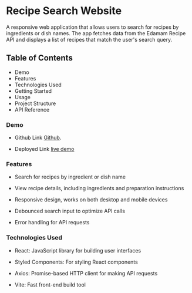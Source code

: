 # Recipe Search Website

A responsive web application that allows users to search for recipes by ingredients or dish names. The app fetches data from the Edamam Recipe API and displays a list of recipes that match the user's search query.

## Table of Contents

* Demo
* Features
* Technologies Used
* Getting Started
* Usage
* Project Structure
* API Reference

### Demo

* Github Link [Github](https://github.com/alka485/RecipeSearch.git).

* Deployed Link [live demo](https://recipesearch-1.onrender.com)

### Features

* Search for recipes by ingredient or dish name

* View recipe details, including ingredients and preparation instructions

* Responsive design, works on both desktop and mobile devices

* Debounced search input to optimize API calls

* Error handling for API requests

### Technologies Used

* React: JavaScript library for building user interfaces

* Styled Components: For styling React components

* Axios: Promise-based HTTP client for making API requests

* Vite: Fast front-end build tool




